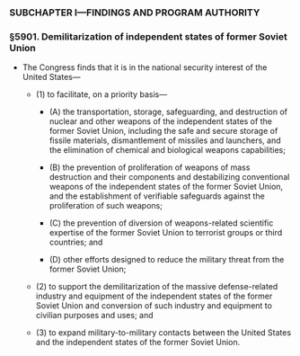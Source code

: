 ### SUBCHAPTER I—FINDINGS AND PROGRAM AUTHORITY

### §5901. Demilitarization of independent states of former Soviet Union
* The Congress finds that it is in the national security interest of the United States—

  * (1) to facilitate, on a priority basis—

    * (A) the transportation, storage, safeguarding, and destruction of nuclear and other weapons of the independent states of the former Soviet Union, including the safe and secure storage of fissile materials, dismantlement of missiles and launchers, and the elimination of chemical and biological weapons capabilities;

    * (B) the prevention of proliferation of weapons of mass destruction and their components and destabilizing conventional weapons of the independent states of the former Soviet Union, and the establishment of verifiable safeguards against the proliferation of such weapons;

    * (C) the prevention of diversion of weapons-related scientific expertise of the former Soviet Union to terrorist groups or third countries; and

    * (D) other efforts designed to reduce the military threat from the former Soviet Union;


  * (2) to support the demilitarization of the massive defense-related industry and equipment of the independent states of the former Soviet Union and conversion of such industry and equipment to civilian purposes and uses; and

  * (3) to expand military-to-military contacts between the United States and the independent states of the former Soviet Union.
